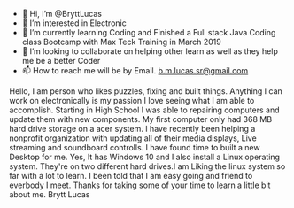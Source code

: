 - 👋 Hi, I’m @BryttLucas
- 👀 I’m interested in Electronic
- 🌱 I’m currently learning Coding and Finished a Full stack Java Coding class Bootcamp with Max Teck Training in March 2019
- 💞️ I’m looking to collaborate on helping other learn as well as they help me be a better Coder
- 📫 How to reach me will be by Email. b.m.lucas.sr@gmail.com

Hello,
    I am person who likes puzzles, fixing and built things. Anything I can work on electronically is my passion I love seeing what I am able to accomplish.
Starting in High School I was able to repairing computers and update them with new components. My first computer only had 368 MB hard drive storage on a acer system.
I have recently been helping a nonprofit organization with updating all of their media displays, Live streaming and soundboard controlls. 
     I have found time to built a new Desktop for me. Yes, It has Windows 10 and I also install a Linux operating system. They're on two different
hard drives.I am Liking the linux system so far with a lot to learn. I been told that I am easy going and friend to everbody I meet. 
               Thanks for taking some of your time to learn a little bit about me.
                                                                             Brytt Lucas
